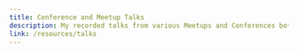 ```yaml
---
title: Conference and Meetup Talks
description: My recorded talks from various Meetups and Conferences both in person and virtual
link: /resources/talks
---
```

